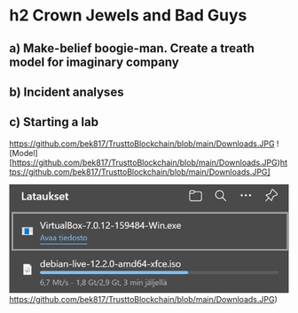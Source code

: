 # h2 Crown Jewels and Bad Guys
## a) Make-belief boogie-man. Create a treath model for imaginary company



## b) Incident analyses



## c) Starting a lab

https://github.com/bek817/TrusttoBlockchain/blob/main/Downloads.JPG
![Model][https://github.com/bek817/TrusttoBlockchain/blob/main/Downloads.JPG)https://github.com/bek817/TrusttoBlockchain/blob/main/Downloads.JPG]


![Model](https://github.com/bek817/TrusttoBlockchain/blob/main/Downloads.JPG)https://github.com/bek817/TrusttoBlockchain/blob/main/Downloads.JPG)
